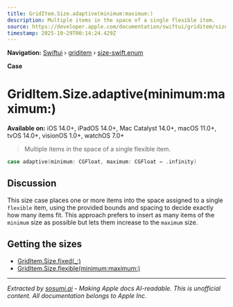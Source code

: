 ```yaml
---
title: GridItem.Size.adaptive(minimum:maximum:)
description: Multiple items in the space of a single flexible item.
source: https://developer.apple.com/documentation/swiftui/griditem/size-swift.enum/adaptive(minimum:maximum:)
timestamp: 2025-10-29T00:14:24.429Z
---
```


**Navigation:** [Swiftui](/documentation/swiftui) › [griditem](/documentation/swiftui/griditem) › [size-swift.enum](/documentation/swiftui/griditem/size-swift.enum)

**Case**

# GridItem.Size.adaptive(minimum:maximum:)

**Available on:** iOS 14.0+, iPadOS 14.0+, Mac Catalyst 14.0+, macOS 11.0+, tvOS 14.0+, visionOS 1.0+, watchOS 7.0+

> Multiple items in the space of a single flexible item.

```swift
case adaptive(minimum: CGFloat, maximum: CGFloat = .infinity)
```

## Discussion

This size case places one or more items into the space assigned to a single `flexible` item, using the provided bounds and spacing to decide exactly how many items fit. This approach prefers to insert as many items of the `minimum` size as possible but lets them increase to the `maximum` size.

## Getting the sizes

- [GridItem.Size.fixed(_:)](/documentation/swiftui/griditem/size-swift.enum/fixed(_:))
- [GridItem.Size.flexible(minimum:maximum:)](/documentation/swiftui/griditem/size-swift.enum/flexible(minimum:maximum:))

---

*Extracted by [sosumi.ai](https://sosumi.ai) - Making Apple docs AI-readable.*
*This is unofficial content. All documentation belongs to Apple Inc.*

